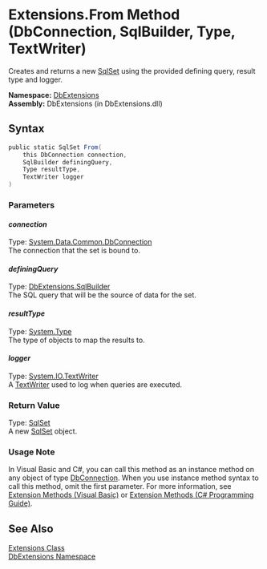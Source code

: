 Extensions.From Method (DbConnection, SqlBuilder, Type, TextWriter)
===================================================================
Creates and returns a new [SqlSet][1] using the provided defining query, result type and logger.

**Namespace:** [DbExtensions][2]  
**Assembly:** DbExtensions (in DbExtensions.dll)

Syntax
------

```csharp
public static SqlSet From(
	this DbConnection connection,
	SqlBuilder definingQuery,
	Type resultType,
	TextWriter logger
)
```

### Parameters

#### *connection*
Type: [System.Data.Common.DbConnection][3]  
The connection that the set is bound to.

#### *definingQuery*
Type: [DbExtensions.SqlBuilder][4]  
The SQL query that will be the source of data for the set.

#### *resultType*
Type: [System.Type][5]  
The type of objects to map the results to.

#### *logger*
Type: [System.IO.TextWriter][6]  
A [TextWriter][6] used to log when queries are executed.

### Return Value
Type: [SqlSet][1]  
A new [SqlSet][1] object.
### Usage Note
In Visual Basic and C#, you can call this method as an instance method on any object of type [DbConnection][3]. When you use instance method syntax to call this method, omit the first parameter. For more information, see [Extension Methods (Visual Basic)][7] or [Extension Methods (C# Programming Guide)][8].

See Also
--------
[Extensions Class][9]  
[DbExtensions Namespace][2]  

[1]: ../SqlSet/README.md
[2]: ../README.md
[3]: http://msdn.microsoft.com/en-us/library/c790zwhc
[4]: ../SqlBuilder/README.md
[5]: http://msdn.microsoft.com/en-us/library/42892f65
[6]: http://msdn.microsoft.com/en-us/library/ywxh2328
[7]: http://msdn.microsoft.com/en-us/library/bb384936.aspx
[8]: http://msdn.microsoft.com/en-us/library/bb383977.aspx
[9]: README.md
